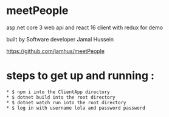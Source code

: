 # meetPeople

asp.net core 3 web api and react 16 client with redux for demo

built by Software developer Jamal Hussein

https://github.com/jamhus/meetPeople

# steps to get up and running :

    * $ npm i into the ClientApp directory
    * $ dotnet build into the root directory
    * $ dotnet watch run into the root directory
    * $ log in with username lola and password password
